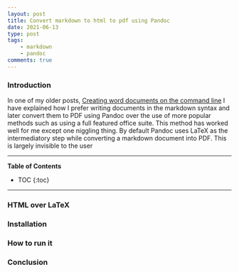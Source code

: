 ```yaml
---
layout: post
title: Convert markdown to html to pdf using Pandoc
date: 2021-06-13
type: post
tags:
    - markdown
    - pandoc
comments: true
---
```

### Introduction
In one of my older posts, [Creating word documents on the command
line](creating-word-documents-on-the-command-line.html) I have explained how I
prefer writing documents in the markdown syntax and later convert them to PDF
using Pandoc over the use of more popular methods such as using a full featured
office suite.
This method has worked well for me except one niggling thing.
By default Pandoc uses LaTeX as the intermediatory step while converting a
markdown document into PDF.
This is largely invisible to the user

---
**Table of Contents**
* TOC
{:toc}
---

### HTML over LaTeX

### Installation

### How to run it

### Conclusion
